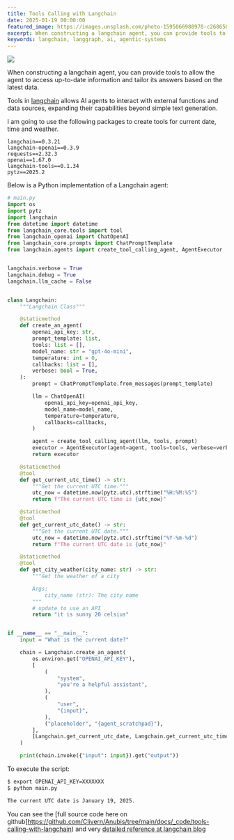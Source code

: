 ```yaml
---
title: Tools Calling with Langchain
date: 2025-01-19 00:00:00
featured_image: https://images.unsplash.com/photo-1595066988978-c2686505d56f?q=75&fm=jpg&w=1000&fit=max
excerpt: When constructing a langchain agent, you can provide tools to allow the agent to access up-to-date information and tailor its answers based on the latest data.
keywords: langchain, langgraph, ai, agentic-systems
---
```


![](https://images.unsplash.com/photo-1595066988978-c2686505d56f?q=75&fm=jpg&w=1000&fit=max)

When constructing a langchain agent, you can provide tools to allow the agent to access up-to-date information and tailor its answers based on the latest data.

Tools in [langchain](https://python.langchain.com/docs/tutorials/) allows AI agents to interact with external functions and data sources, expanding their capabilities beyond simple text generation.

I am going to use the following packages to create tools for current date, time and weather.

```
langchain==0.3.21
langchain-openai==0.3.9
requests==2.32.3
openai==1.67.0
langchain-tools==0.1.34
pytz==2025.2
```

Below is a Python implementation of a Langchain agent:

```python
# main.py
import os
import pytz
import langchain
from datetime import datetime
from langchain_core.tools import tool
from langchain_openai import ChatOpenAI
from langchain_core.prompts import ChatPromptTemplate
from langchain.agents import create_tool_calling_agent, AgentExecutor


langchain.verbose = True
langchain.debug = True
langchain.llm_cache = False


class Langchain:
    """Langchain Class"""

    @staticmethod
    def create_an_agent(
        openai_api_key: str,
        prompt_template: list,
        tools: list = [],
        model_name: str = "gpt-4o-mini",
        temperature: int = 0,
        callbacks: list = [],
        verbose: bool = True,
    ):
        prompt = ChatPromptTemplate.from_messages(prompt_template)

        llm = ChatOpenAI(
            openai_api_key=openai_api_key,
            model_name=model_name,
            temperature=temperature,
            callbacks=callbacks,
        )

        agent = create_tool_calling_agent(llm, tools, prompt)
        executor = AgentExecutor(agent=agent, tools=tools, verbose=verbose)
        return executor

    @staticmethod
    @tool
    def get_current_utc_time() -> str:
        """Get the current UTC time."""
        utc_now = datetime.now(pytz.utc).strftime("%H:%M:%S")
        return f"The current UTC time is {utc_now}"

    @staticmethod
    @tool
    def get_current_utc_date() -> str:
        """Get the current UTC date."""
        utc_now = datetime.now(pytz.utc).strftime("%Y-%m-%d")
        return f"The current UTC date is {utc_now}"

    @staticmethod
    @tool
    def get_city_weather(city_name: str) -> str:
        """Get the weather of a city

        Args:
            city_name (str): The city name
        """
        # update to use an API
        return "it is sunny 20 celsius"


if __name__ == "__main__":
    input = "What is the current date?"

    chain = Langchain.create_an_agent(
        os.environ.get("OPENAI_API_KEY"),
        [
            (
                "system",
                "you're a helpful assistant",
            ),
            (
                "user",
                "{input}",
            ),
            ("placeholder", "{agent_scratchpad}"),
        ],
        [Langchain.get_current_utc_date, Langchain.get_current_utc_time, Langchain.get_city_weather],
    )

    print(chain.invoke({"input": input}).get("output"))
```

To execute the script:

```zsh
$ export OPENAI_API_KEY=XXXXXXX
$ python main.py

The current UTC date is January 19, 2025.
```

You can see the [full source code here on github]https://github.com/Clivern/Anubis/tree/main/docs/_code/tools-calling-with-langchain) and very [detailed reference at langchain blog](https://blog.langchain.dev/tool-calling-with-langchain/)

